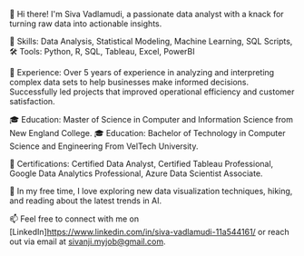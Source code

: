 👋 Hi there! I'm Siva Vadlamudi, a passionate data analyst with a knack for turning raw data into actionable insights.

🔧 Skills: Data Analysis, Statistical Modeling, Machine Learning, SQL Scripts, 
🛠️ Tools: Python, R, SQL, Tableau, Excel, PowerBI

💼 Experience: Over 5 years of experience in analyzing and interpreting complex data sets to help businesses make informed decisions. Successfully led projects that improved operational efficiency and customer satisfaction.

🎓 Education: Master of Science in Computer and Information Science from New England College.
🎓 Education: Bachelor of Technology in Computer Science and Engineering From VelTech University.

📜 Certifications: Certified Data Analyst, Certified Tableau Professional,	Google Data Analytics Professional, Azure Data Scientist Associate. 

🌱 In my free time, I love exploring new data visualization techniques, hiking, and reading about the latest trends in AI.

📫 Feel free to connect with me on [LinkedIn]https://www.linkedin.com/in/siva-vadlamudi-11a544161/ or reach out via email at sivanji.myjob@gmail.com.
